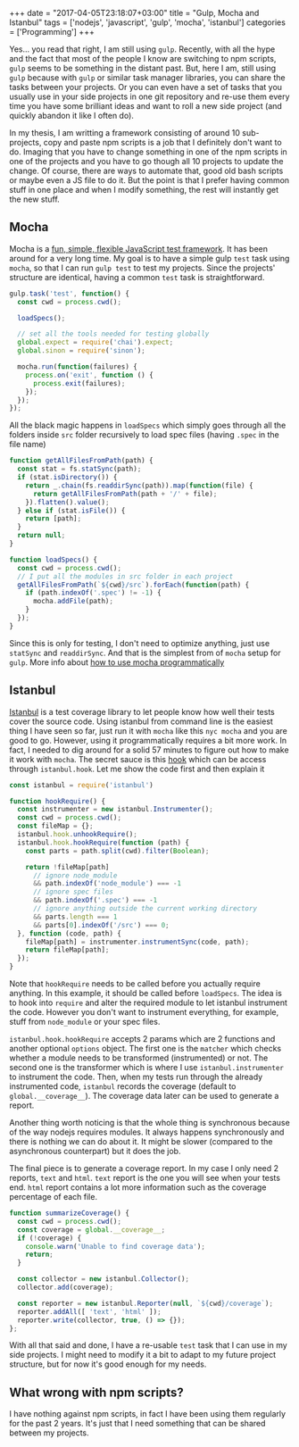 +++
date = "2017-04-05T23:18:07+03:00"
title = "Gulp, Mocha and Istanbul"
tags = ['nodejs', 'javascript', 'gulp', 'mocha', 'istanbul']
categories = ['Programming']
+++

Yes... you read that right, I am still using `gulp`. Recently, with all the hype and the fact that most of the people I know are switching to npm scripts, `gulp` seems to be something in the distant past. But, here I am, still using `gulp` because with `gulp` or similar task manager libraries, you can share the tasks between your projects. Or you can even have a set of tasks that you usually use in your side projects in one git repository and re-use them every time you have some brilliant ideas and want to roll a new side project (and quickly abandon it like I often do).

<!--more-->

In my thesis, I am writting a framework consisting of around 10 sub-projects, copy and paste npm scripts is a job that I definitely don't want to do. Imaging that you have to change something in one of the npm scripts in one of the projects and you have to go though all 10 projects to update the change. Of course, there are ways to automate that, good old bash scripts or maybe even a JS file to do it. But the point is that I prefer having common stuff in one place and when I modify something, the rest will instantly get the new stuff.

## Mocha
Mocha is a [fun, simple, flexible JavaScript test framework](https://mochajs.org/). It has been around for a very long time. My goal is to have a simple gulp `test` task using `mocha`, so that I can run `gulp test` to test my projects. Since the projects' structure are identical, having a common `test` task is straightforward.

```javascript
gulp.task('test', function() {
  const cwd = process.cwd();

  loadSpecs();

  // set all the tools needed for testing globally
  global.expect = require('chai').expect;
  global.sinon = require('sinon');

  mocha.run(function(failures) {
    process.on('exit', function () {
      process.exit(failures);
    });
  });
});
```

All the black magic happens in `loadSpecs` which simply goes through all the folders inside `src` folder recursively to load spec files (having `.spec` in the file name)

```javascript
function getAllFilesFromPath(path) {
  const stat = fs.statSync(path);
  if (stat.isDirectory()) {
    return _.chain(fs.readdirSync(path)).map(function(file) {
      return getAllFilesFromPath(path + '/' + file);
    }).flatten().value();
  } else if (stat.isFile()) {
    return [path];
  }
  return null;
}

function loadSpecs() {
  const cwd = process.cwd();
  // I put all the modules in src folder in each project
  getAllFilesFromPath(`${cwd}/src`).forEach(function(path) {
    if (path.indexOf('.spec') != -1) {
      mocha.addFile(path);
    }
  });
}
```

Since this is only for testing, I don't need to optimize anything, just use `statSync` and `readdirSync`. And that is the simplest from of `mocha` setup for `gulp`. More info about [how to use mocha programmatically](https://github.com/mochajs/mocha/wiki/Using-mocha-programmatically)

## Istanbul
[Istanbul](https://istanbul.js.org/) is a test coverage library to let people know how well their tests cover the source code. Using istanbul from command line is the easiest thing I have seen so far, just run it with `mocha` like this `nyc mocha` and you are good to go. However, using it programmatically requires a bit more work. In fact, I needed to dig around for a solid 57 minutes to figure out how to make it work with `mocha`. The secret sauce is this [hook](https://github.com/istanbuljs/istanbuljs/blob/master/packages/istanbul-lib-hook/lib/hook.js) which can be access through `istanbul.hook`. Let me show the code first and then explain it

```javascript
const istanbul = require('istanbul')

function hookRequire() {
  const instrumenter = new istanbul.Instrumenter();
  const cwd = process.cwd();
  const fileMap = {};
  istanbul.hook.unhookRequire();
  istanbul.hook.hookRequire(function (path) {
    const parts = path.split(cwd).filter(Boolean);

    return !fileMap[path]
      // ignore node_module
      && path.indexOf('node_module') === -1
      // ignore spec files
      && path.indexOf('.spec') === -1
      // ignore anything outside the current working directory
      && parts.length === 1
      && parts[0].indexOf('/src') === 0;
  }, function (code, path) {
    fileMap[path] = instrumenter.instrumentSync(code, path);
    return fileMap[path];
  });
}
```

Note that `hookRequire` needs to be called before you actually require anything. In this example, it should be called before `loadSpecs`. The idea is to hook into `require` and alter the required module to let istanbul instrument the code. However you don't want to instrument everything, for example, stuff from `node_module` or your spec files.

`istanbul.hook.hookRequire` accepts 2 params which are 2 functions and another optional `options` object. The first one is the `matcher` which checks whether a module needs to be transformed (instrumented) or not. The second one is the transformer which is where I use `istanbul.instrumenter` to instrument the code. Then, when my tests run through the already instrumented code, `istanbul` records the coverage (default to `global.__coverage__`). The coverage data later can be used to generate a report.

Another thing worth noticing is that the whole thing is synchronous because of the way nodejs requires modules. It always happens synchronously and there is nothing we can do about it. It might be slower (compared to the asynchronous counterpart) but it does the job.

The final piece is to generate a coverage report. In my case I only need 2 reports, `text` and `html`. `text` report is the one you will see when your tests end. `html` report contains a lot more information such as the coverage percentage of each file.

```javascript
function summarizeCoverage() {
  const cwd = process.cwd();
  const coverage = global.__coverage__;
  if (!coverage) {
    console.warn('Unable to find coverage data');
    return;
  }

  const collector = new istanbul.Collector();
  collector.add(coverage);

  const reporter = new istanbul.Reporter(null, `${cwd}/coverage`);
  reporter.addAll([ 'text', 'html' ]);
  reporter.write(collector, true, () => {});
};
```

With all that said and done, I have a re-usable `test` task that I can use in my side projects. I might need to modify it a bit to adapt to my future project structure, but for now it's good enough for my needs.

## What wrong with npm scripts?
I have nothing against npm scripts, in fact I have been using them regularly for the past 2 years. It's just that I need something that can be shared between my projects.
